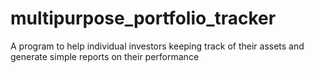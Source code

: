 # multipurpose_portfolio_tracker
A program to help individual investors keeping track of their assets and generate simple reports on their performance
